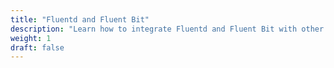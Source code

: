 ```yaml
---
title: "Fluentd and Fluent Bit"
description: "Learn how to integrate Fluentd and Fluent Bit with other components"
weight: 1
draft: false
---
```

